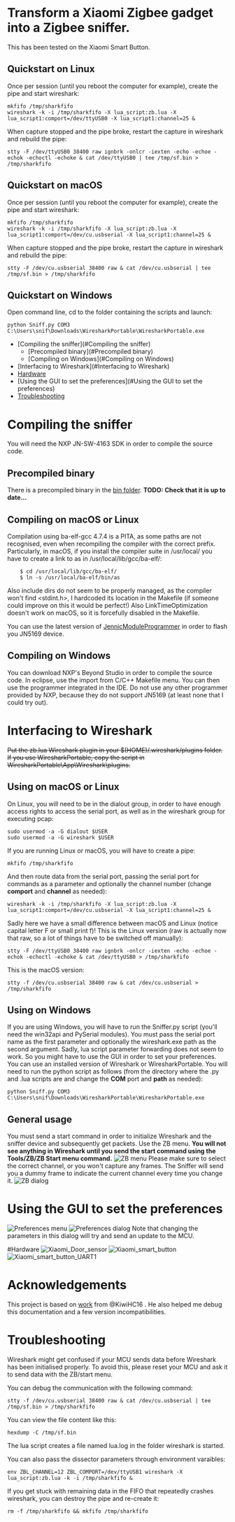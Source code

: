 # Transform a Xiaomi Zigbee gadget into a Zigbee sniffer.

This has been tested on the Xiaomi Smart Button.

## Quickstart on Linux
Once per session (until you reboot the computer for example), create the pipe and start wireshark:
```
mkfifo /tmp/sharkfifo
wireshark -k -i /tmp/sharkfifo -X lua_script:zb.lua -X lua_script1:comport=/dev/ttyUSB0 -X lua_script1:channel=25 &
```
When capture stopped and the pipe broke, restart the capture in wireshark and rebuild the pipe:
```
stty -F /dev/ttyUSB0 38400 raw ignbrk -onlcr -iexten -echo -echoe -echok -echoctl -echoke & cat /dev/ttyUSB0 | tee /tmp/sf.bin > /tmp/sharkfifo
```

## Quickstart on macOS
Once per session (until you reboot the computer for example), create the pipe and start wireshark:
```
mkfifo /tmp/sharkfifo
wireshark -k -i /tmp/sharkfifo -X lua_script:zb.lua -X lua_script1:comport=/dev/cu.usbserial -X lua_script1:channel=25 &
```
When capture stopped and the pipe broke, restart the capture in wireshark and rebuild the pipe:
```
stty -F /dev/cu.usbserial 38400 raw & cat /dev/cu.usbserial | tee /tmp/sf.bin > /tmp/sharkfifo
```

## Quickstart on Windows
Open command line, cd to the folder containing the scripts and launch:
```
python Sniff.py COM3 C:\Users\snif\Downloads\WiresharkPortable\WiresharkPortable.exe
```

- [Compiling the sniffer](#Compiling the sniffer)
	- [Precompiled binary](#Precompiled binary)
	- [Compiling on Windows](#Compiling on Windows)
- [Interfacing to Wireshark](#Interfacing to Wireshark)
- [Hardware](#Hardware)
- [Using the GUI to set the preferences](#Using the GUI to set the preferences)
- [Troubleshooting](#Troubleshooting)

# Compiling the sniffer
You will need the NXP JN-SW-4163 SDK in order to compile the source code.

## Precompiled binary
There is a precompiled binary in the [bin folder](https://github.com/Jerome-PS/JN516xSniffer/tree/master/bin). **TODO: Check that it is up to date...**

## Compiling on macOS or Linux
Compilation using ba-elf-gcc 4.7.4 is a PITA, as some paths are not recognised, even when recompiling the compiler with the correct prefix.
Particularly, in macOS, if you install the compiler suite in /usr/local/ you have to create a link to as in /usr/local/lib/gcc/ba-elf/:
```
	$ cd /usr/local/lib/gcc/ba-elf/
	$ ln -s /usr/local/ba-elf/bin/as
```
Also include dirs do not seem to be properly managed, as the compiler won't find <stdint.h>, I hardcoded its location in the Makefile (if someone could improve on this it would be perfect!)
Also LinkTimeOptimization doesn't work on macOS, so it is forcefully disabled in the Makefile.

You can use the latest version of [JennicModuleProgrammer](https://github.com/Jerome-PS/JennicModuleProgrammer) in order to flash you JN5169 device.

## Compiling on Windows
You can download NXP's Beyond Studio in order to compile the source code. In eclipse, use the import from C/C++ Makefile menu.
You can then use the programmer integrated in the IDE. Do not use any other programmer provided by NXP, because they do not support JN5169 (at least none that I could try out).

# Interfacing to Wireshark
~~Put the zb.lua Wireshark plugin in your $(HOME)/.wireshark/plugins folder.
If you use WiresharkPortable, copy the script in WiresharkPortable\App\Wireshark\plugins.~~

## Using on macOS or Linux
On Linux, you will need to be in the dialout group, in order to have enough access rights to access the serial port, as well as in the wireshark group for executing pcap:
```
sudo usermod -a -G dialout $USER
sudo usermod -a -G wireshark $USER
```
If you are running Linux or macOS, you will have to create a pipe:
```
mkfifo /tmp/sharkfifo
```

And then route data from the serial port, passing the serial port for commands as a parameter and optionally the channel number (change **comport** and **channel** as needed):
```
wireshark -k -i /tmp/sharkfifo -X lua_script:zb.lua -X lua_script1:comport=/dev/cu.usbserial -X lua_script1:channel=25 &
```
Sadly here we have a small difference between macOS and Linux (notice capital letter F or small print f)!
This is the Linux version (raw is actually now that raw, so a lot of things have to be switched off manually):
```
stty -F /dev/ttyUSB0 38400 raw ignbrk -onlcr -iexten -echo -echoe -echok -echoctl -echoke & cat /dev/ttyUSB0 > /tmp/sharkfifo
```
This is the macOS version:
```
stty -f /dev/cu.usbserial 38400 raw & cat /dev/cu.usbserial > /tmp/sharkfifo
```

## Using on Windows
If you are using Windows, you will have to run the Sniffer.py script (you'll need the win32api and PySerial modules). You must pass the serial port name as the first parameter and optionally the wireshark.exe path as the second argument.
Sadly, lua script parameter forwarding does not seem to work. So you might have to use the GUI in order to set your preferences.
You can use an installed version of Wireshark or WiresharkPortable.
You will need to run the python script as follows (from the directory where the .py and .lua scripts are and change the **COM** port and **path** as needed):
```
python Sniff.py COM3 C:\Users\snif\Downloads\WiresharkPortable\WiresharkPortable.exe
```

## General usage
You must send a start command in order to initialize Wireshark and the sniffer device and subsequently get packets. Use the ZB menu. **You will not see anything in Wireshark until you send the start command using the Tools/ZB/ZB Start menu command.**
![ZB menu](https://github.com/Jerome-PS/JN516xSniffer/blob/master/doc/WS_menu_ZB.png)
Please make sure to select the correct channel, or you won't capture any frames. The Sniffer will send you a dummy frame to indicate the current channel every time you change it.
![ZB dialog](https://github.com/Jerome-PS/JN516xSniffer/blob/master/doc/WS_dialog_Options.png)

# Using the GUI to set the preferences
![Preferences menu](https://github.com/Jerome-PS/JN516xSniffer/blob/master/doc/WS_menu.png)
![Preferences dialog](https://github.com/Jerome-PS/JN516xSniffer/blob/master/doc/WS_dialog.png) 
Note that changing the parameters in this dialog will try and send an update to the MCU.

#Hardware
![Xiaomi_Door_sensor](https://github.com/Jerome-PS/JN516xSniffer/blob/master/doc/Xiaomi_Door_sensor.JPG)
![Xiaomi_smart_button](https://github.com/Jerome-PS/JN516xSniffer/blob/master/doc/Xiaomi_smart_button.JPG)
![Xiaomi_smart_button_UART1](https://github.com/Jerome-PS/JN516xSniffer/blob/master/doc/Xiaomi_smart_button_UART1.JPG)


# Acknowledgements
This project is based on [work](https://github.com/KiwiHC16/ZigBeeSniffer) from @KiwiHC16 . He also helped me debug this documentation and a few version incompatibilities.

# Troubleshooting
Wireshark might get confused if your MCU sends data before Wireshark has been initialised properly. To avoid this, please reset your MCU and ask it to send data with the ZB/start menu.

You can debug the communication with the following command:
```
stty -f /dev/cu.usbserial 38400 raw & cat /dev/cu.usbserial | tee /tmp/sf.bin > /tmp/sharkfifo
```
You can view the file content like this:
```
hexdump -C /tmp/sf.bin
```

The lua script creates a file named lua.log in the folder wireshark is started.

You can also pass the dissector parameters through environment varaibles:
```
env ZBL_CHANNEL=12 ZBL_COMPORT=/dev/ttyUSB1 wireshark -X lua_script:zb.lua -k -i /tmp/sharkfifo &
```
If you get stuck with remaining data in the FIFO that repeatedly crashes wireshark, you can destroy the pipe and re-create it:
```
rm -f /tmp/sharkfifo && mkfifo /tmp/sharkfifo
```

